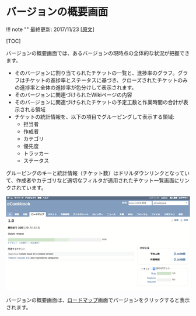 バージョンの概要画面
====================

!!! note ""
    最終更新: 2017/11/23
    [[原文](http://www.redmine.org/projects/redmine/wiki/RedmineVersion/6)]

[TOC]

バージョンの概要画面では、あるバージョンの現時点の全体的な状況が把握できます。

* そのバージョンに割り当てられたチケットの一覧と、進捗率のグラフ。グラフはチケットの進捗率とステータスに基づき、クローズされたチケットのみの進捗率と全体の進捗率が色分けして表示されます。
* そのバージョンに関連づけられたWikiページの内容
* そのバージョンに関連づけられたチケットの予定工数と作業時間の合計が表示される領域
* チケットの統計情報を、以下の項目でグルーピングして表示する領域:
  * 担当者
  * 作成者
  * カテゴリ
  * 優先度
  * トラッカー
  * ステータス

グルーピングのキーと統計情報（チケット数）はドリルダウンリンクとなっていて、作成者やカテゴリなど適切なフィルタが適用されたチケット一覧画面にリンクされています。

![](RedmineVersion/version.png)

バージョンの概要画面は、[ロードマップ](RedmineRoadmap)画面でバージョンをクリックすると表示されます。
